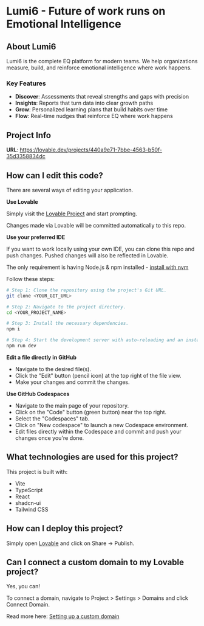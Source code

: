 # Lumi6 - Future of work runs on Emotional Intelligence

## About Lumi6

Lumi6 is the complete EQ platform for modern teams. We help organizations measure, build, and reinforce emotional intelligence where work happens.

### Key Features

- **Discover**: Assessments that reveal strengths and gaps with precision
- **Insights**: Reports that turn data into clear growth paths  
- **Grow**: Personalized learning plans that build habits over time
- **Flow**: Real-time nudges that reinforce EQ where work happens

## Project Info

**URL**: https://lovable.dev/projects/440a9e71-7bbe-4563-b50f-35d3358834dc

## How can I edit this code?

There are several ways of editing your application.

**Use Lovable**

Simply visit the [Lovable Project](https://lovable.dev/projects/440a9e71-7bbe-4563-b50f-35d3358834dc) and start prompting.

Changes made via Lovable will be committed automatically to this repo.

**Use your preferred IDE**

If you want to work locally using your own IDE, you can clone this repo and push changes. Pushed changes will also be reflected in Lovable.

The only requirement is having Node.js & npm installed - [install with nvm](https://github.com/nvm-sh/nvm#installing-and-updating)

Follow these steps:

```sh
# Step 1: Clone the repository using the project's Git URL.
git clone <YOUR_GIT_URL>

# Step 2: Navigate to the project directory.
cd <YOUR_PROJECT_NAME>

# Step 3: Install the necessary dependencies.
npm i

# Step 4: Start the development server with auto-reloading and an instant preview.
npm run dev
```

**Edit a file directly in GitHub**

- Navigate to the desired file(s).
- Click the "Edit" button (pencil icon) at the top right of the file view.
- Make your changes and commit the changes.

**Use GitHub Codespaces**

- Navigate to the main page of your repository.
- Click on the "Code" button (green button) near the top right.
- Select the "Codespaces" tab.
- Click on "New codespace" to launch a new Codespace environment.
- Edit files directly within the Codespace and commit and push your changes once you're done.

## What technologies are used for this project?

This project is built with:

- Vite
- TypeScript
- React
- shadcn-ui
- Tailwind CSS

## How can I deploy this project?

Simply open [Lovable](https://lovable.dev/projects/440a9e71-7bbe-4563-b50f-35d3358834dc) and click on Share -> Publish.

## Can I connect a custom domain to my Lovable project?

Yes, you can!

To connect a domain, navigate to Project > Settings > Domains and click Connect Domain.

Read more here: [Setting up a custom domain](https://docs.lovable.dev/tips-tricks/custom-domain#step-by-step-guide)
